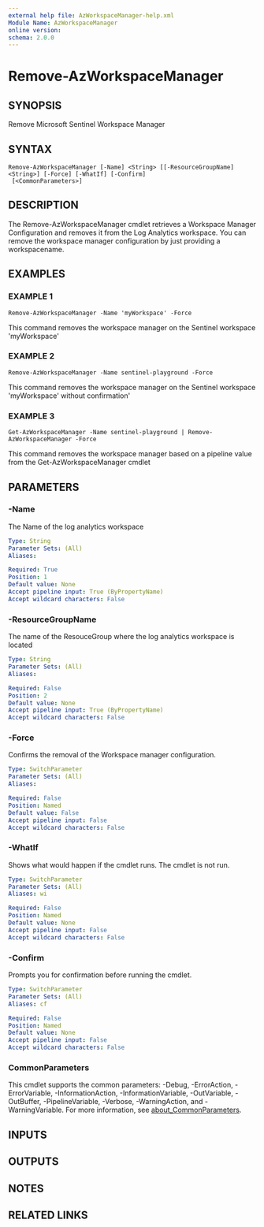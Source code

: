 ```yaml
---
external help file: AzWorkspaceManager-help.xml
Module Name: AzWorkspaceManager
online version:
schema: 2.0.0
---
```


# Remove-AzWorkspaceManager

## SYNOPSIS
Remove Microsoft Sentinel Workspace Manager

## SYNTAX

```
Remove-AzWorkspaceManager [-Name] <String> [[-ResourceGroupName] <String>] [-Force] [-WhatIf] [-Confirm]
 [<CommonParameters>]
```

## DESCRIPTION
The Remove-AzWorkspaceManager cmdlet retrieves a Workspace Manager Configuration and removes
it from the Log Analytics workspace.
You can remove the workspace manager configuration by
just providing a workspacename.

## EXAMPLES

### EXAMPLE 1
```
Remove-AzWorkspaceManager -Name 'myWorkspace' -Force
```

This command removes the workspace manager on the Sentinel workspace 'myWorkspace'

### EXAMPLE 2
```
Remove-AzWorkspaceManager -Name sentinel-playground -Force
```

This command removes the workspace manager on the Sentinel workspace 'myWorkspace' without confirmation'

### EXAMPLE 3
```
Get-AzWorkspaceManager -Name sentinel-playground | Remove-AzWorkspaceManager -Force
```

This command removes the workspace manager based on a pipeline value from the Get-AzWorkspaceManager cmdlet

## PARAMETERS

### -Name
The Name of the log analytics workspace

```yaml
Type: String
Parameter Sets: (All)
Aliases:

Required: True
Position: 1
Default value: None
Accept pipeline input: True (ByPropertyName)
Accept wildcard characters: False
```

### -ResourceGroupName
The name of the ResouceGroup where the log analytics workspace is located

```yaml
Type: String
Parameter Sets: (All)
Aliases:

Required: False
Position: 2
Default value: None
Accept pipeline input: True (ByPropertyName)
Accept wildcard characters: False
```

### -Force
Confirms the removal of the Workspace manager configuration.

```yaml
Type: SwitchParameter
Parameter Sets: (All)
Aliases:

Required: False
Position: Named
Default value: False
Accept pipeline input: False
Accept wildcard characters: False
```

### -WhatIf
Shows what would happen if the cmdlet runs.
The cmdlet is not run.

```yaml
Type: SwitchParameter
Parameter Sets: (All)
Aliases: wi

Required: False
Position: Named
Default value: None
Accept pipeline input: False
Accept wildcard characters: False
```

### -Confirm
Prompts you for confirmation before running the cmdlet.

```yaml
Type: SwitchParameter
Parameter Sets: (All)
Aliases: cf

Required: False
Position: Named
Default value: None
Accept pipeline input: False
Accept wildcard characters: False
```

### CommonParameters
This cmdlet supports the common parameters: -Debug, -ErrorAction, -ErrorVariable, -InformationAction, -InformationVariable, -OutVariable, -OutBuffer, -PipelineVariable, -Verbose, -WarningAction, and -WarningVariable. For more information, see [about_CommonParameters](http://go.microsoft.com/fwlink/?LinkID=113216).

## INPUTS

## OUTPUTS

## NOTES

## RELATED LINKS
